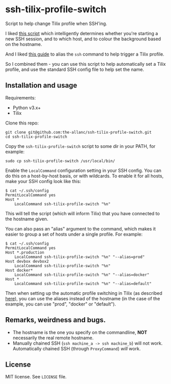 ssh-tilix-profile-switch
========================

Script to help change Tilix profile when SSH'ing.

I liked [this script](https://github.com/fboender/sshbg) which intelligently determines whether you're starting a new SSH session, and to which host, and to colour the background based on the hostname.

And I liked [this guide](https://deeb.me/20190116/change-profiles-automatically-in-tilix-when-connecting-to-ssh-hosts) to alias the `ssh` command to help trigger a Tilix profile.

So I combined them - you can use this script to help automatically set a Tilix profile, and use the standard SSH config file to help set the name.

## Installation and usage

Requirements:

* Python v3.x+
* Tilix

Clone this repo:

    git clone git@github.com:the-allanc/ssh-tilix-profile-switch.git
    cd ssh-tilix-profile-switch

Copy the `ssh-tilix-profile-switch` script to some dir in your PATH, for example:

    sudo cp ssh-tilix-profile-switch /usr/local/bin/

Enable the `LocalCommand` configuration setting in your SSH config. You can do
this on a host-by-host basis, or with wildcards. To enable it for all hosts,
make your SSH config look like this:

    $ cat ~/.ssh/config
    PermitLocalCommand yes
    Host *
        LocalCommand ssh-tilix-profile-switch "%n"

This will tell the script (which will inform Tilix) that you have connected to the hostname given.

You can also pass an "alias" argument to the command, which makes it easier to group
a set of hosts under a single profile. For example:

    $ cat ~/.ssh/config
    PermitLocalCommand yes
    Host *.production
        LocalCommand ssh-tilix-profile-switch "%n" "--alias=prod"
    Host devbox devbox2
        LocalCommand ssh-tilix-profile-switch "%n"
    Host docker*
        LocalCommand ssh-tilix-profile-switch "%n" "--alias=docker"
    Host *
        LocalCommand ssh-tilix-profile-switch "%n" "--alias=default"

Then when setting up the automatic profile switching in Tilix (as described [here](https://deeb.me/20190116/change-profiles-automatically-in-tilix-when-connecting-to-ssh-hosts)), you can use the aliases instead of the hostname (in the case of the example, you can use "prod", "docker" or "default").

## Remarks, weirdness and bugs.

* The hostname is the one you specify on the commandline, **NOT** necessarily
  the real remote hostname.
* Manually chained SSH (`ssh machine_a -> ssh machine_b`) will not work.
  Automatically chained SSH (through `ProxyCommand`) *will* work.

## License

MIT license. See `LICENSE` file.
